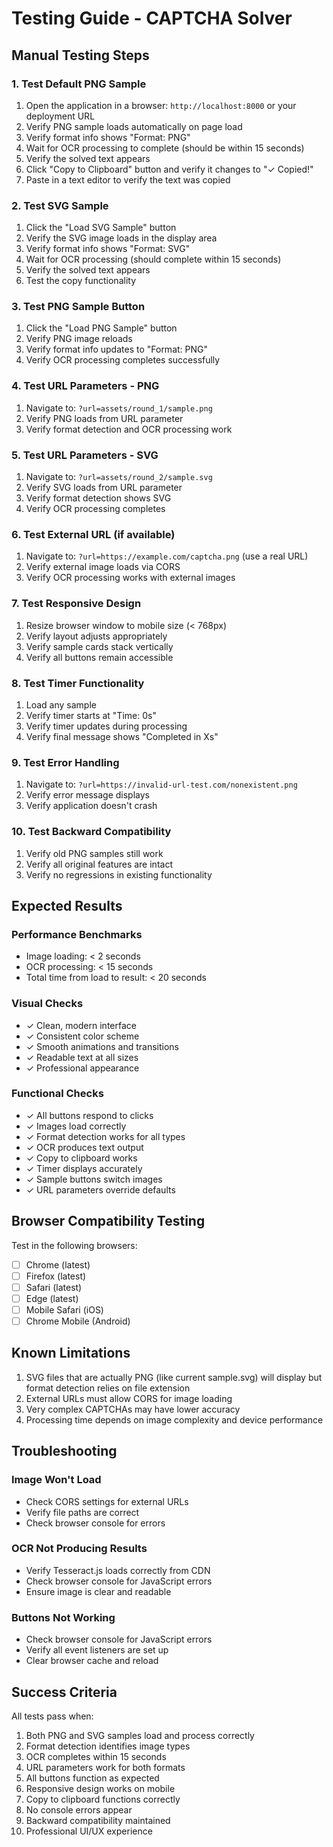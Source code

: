 # Testing Guide - CAPTCHA Solver

## Manual Testing Steps

### 1. Test Default PNG Sample
1. Open the application in a browser: `http://localhost:8000` or your deployment URL
2. Verify PNG sample loads automatically on page load
3. Verify format info shows "Format: PNG"
4. Wait for OCR processing to complete (should be within 15 seconds)
5. Verify the solved text appears
6. Click "Copy to Clipboard" button and verify it changes to "✓ Copied!"
7. Paste in a text editor to verify the text was copied

### 2. Test SVG Sample
1. Click the "Load SVG Sample" button
2. Verify the SVG image loads in the display area
3. Verify format info shows "Format: SVG"
4. Wait for OCR processing (should complete within 15 seconds)
5. Verify the solved text appears
6. Test the copy functionality

### 3. Test PNG Sample Button
1. Click the "Load PNG Sample" button
2. Verify PNG image reloads
3. Verify format info updates to "Format: PNG"
4. Verify OCR processing completes successfully

### 4. Test URL Parameters - PNG
1. Navigate to: `?url=assets/round_1/sample.png`
2. Verify PNG loads from URL parameter
3. Verify format detection and OCR processing work

### 5. Test URL Parameters - SVG
1. Navigate to: `?url=assets/round_2/sample.svg`
2. Verify SVG loads from URL parameter
3. Verify format detection shows SVG
4. Verify OCR processing completes

### 6. Test External URL (if available)
1. Navigate to: `?url=https://example.com/captcha.png` (use a real URL)
2. Verify external image loads via CORS
3. Verify OCR processing works with external images

### 7. Test Responsive Design
1. Resize browser window to mobile size (< 768px)
2. Verify layout adjusts appropriately
3. Verify sample cards stack vertically
4. Verify all buttons remain accessible

### 8. Test Timer Functionality
1. Load any sample
2. Verify timer starts at "Time: 0s"
3. Verify timer updates during processing
4. Verify final message shows "Completed in Xs"

### 9. Test Error Handling
1. Navigate to: `?url=https://invalid-url-test.com/nonexistent.png`
2. Verify error message displays
3. Verify application doesn't crash

### 10. Test Backward Compatibility
1. Verify old PNG samples still work
2. Verify all original features are intact
3. Verify no regressions in existing functionality

## Expected Results

### Performance Benchmarks
- Image loading: < 2 seconds
- OCR processing: < 15 seconds
- Total time from load to result: < 20 seconds

### Visual Checks
- ✓ Clean, modern interface
- ✓ Consistent color scheme
- ✓ Smooth animations and transitions
- ✓ Readable text at all sizes
- ✓ Professional appearance

### Functional Checks
- ✓ All buttons respond to clicks
- ✓ Images load correctly
- ✓ Format detection works for all types
- ✓ OCR produces text output
- ✓ Copy to clipboard works
- ✓ Timer displays accurately
- ✓ Sample buttons switch images
- ✓ URL parameters override defaults

## Browser Compatibility Testing

Test in the following browsers:
- [ ] Chrome (latest)
- [ ] Firefox (latest)
- [ ] Safari (latest)
- [ ] Edge (latest)
- [ ] Mobile Safari (iOS)
- [ ] Chrome Mobile (Android)

## Known Limitations

1. SVG files that are actually PNG (like current sample.svg) will display but format detection relies on file extension
2. External URLs must allow CORS for image loading
3. Very complex CAPTCHAs may have lower accuracy
4. Processing time depends on image complexity and device performance

## Troubleshooting

### Image Won't Load
- Check CORS settings for external URLs
- Verify file paths are correct
- Check browser console for errors

### OCR Not Producing Results
- Verify Tesseract.js loads correctly from CDN
- Check browser console for JavaScript errors
- Ensure image is clear and readable

### Buttons Not Working
- Check browser console for JavaScript errors
- Verify all event listeners are set up
- Clear browser cache and reload

## Success Criteria

All tests pass when:
1. Both PNG and SVG samples load and process correctly
2. Format detection identifies image types
3. OCR completes within 15 seconds
4. URL parameters work for both formats
5. All buttons function as expected
6. Responsive design works on mobile
7. Copy to clipboard functions correctly
8. No console errors appear
9. Backward compatibility maintained
10. Professional UI/UX experience
